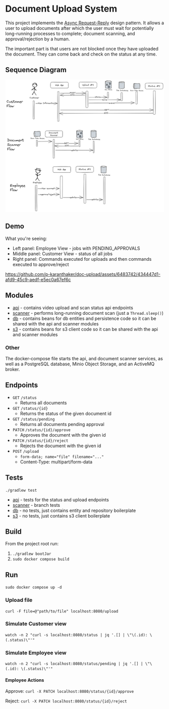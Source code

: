 # Document Upload System
This project implements the [Async Request-Reply](https://learn.microsoft.com/en-us/azure/architecture/patterns/async-request-reply) design pattern.
It allows a user to upload documents after which the user must wait for potentially 
long-running processes to complete; document scanning, and approval/rejection by a human.

The important part is that users are not blocked once they have uploaded the document.
They can come back and check on the status at any time.

## Sequence Diagram
![Sequence Diagram](doc-upload-sequence.png "Sequence Diagram")

## Demo
What you're seeing:
- Left panel: Employee View - jobs with PENDING_APPROVALS
- Middle panel: Customer View - status of all jobs
- Right panel: Commands executed for uploads and then commands executed to approve/reject

https://github.com/p-karanthaker/doc-upload/assets/6483742/434447d1-afd9-45c9-aedf-e5ec0a67ef6c

## Modules
- [api](./api) - contains video upload and scan status api endpoints
- [scanner](./scanner) - performs long-running document scan (just a `Thread.sleep()`)
- [db](./db) - contains beans for db entities and persistence code so it can be shared with the api and scanner modules
- [s3](./s3) - contains beans for s3 client code so it can be shared with the api and scanner modules

### Other
The docker-compose file starts the api, and document scanner services, as well as a PostgreSQL database, 
Minio Object Storage, and an ActiveMQ broker.

## Endpoints
- `GET` `/status`
  - Returns all documents
- `GET` `/status/{id}`
  - Returns the status of the given document id
- `GET` `/status/pending`
  - Returns all documents pending approval
- `PATCH` `/status/{id}/approve`
  - Approves the document with the given id
- `PATCH` `/status/{id}/reject`
  - Rejects the document with the given id
- `POST` `/upload`
  - `form-data; name="file" filename="..."`
  - Content-Type: multipart/form-data

## Tests
`./gradlew test`

- [api](./api/src/test/java/me/karanthaker/api/controller) - tests for the status and upload endpoints
- [scanner](./scanner/src/test/java/me/karanthaker/scanner) - branch tests
- [db](./db) - no tests, just contains entity and repository boilerplate
- [s3](./s3) - no tests, just contains s3 client boilerplate

## Build
From the project root run:
1. `./gradlew bootJar`
2. `sudo docker compose build`

## Run
`sudo docker compose up -d`

### Upload file
```
curl -F file=@"path/to/file" localhost:8080/upload
```

### Simulate Customer view
```
watch -n 2 "curl -s localhost:8080/status | jq '.[] | \"\(.id): \(.status)\"'"
```

### Simulate Employee view
```
watch -n 2 "curl -s localhost:8080/status/pending | jq '.[] | \"\(.id): \(.status)\"'"
```

#### Employee Actions
Approve: `curl -X PATCH localhost:8080/status/{id}/approve`

Reject: `curl -X PATCH localhost:8080/status/{id}/reject`
